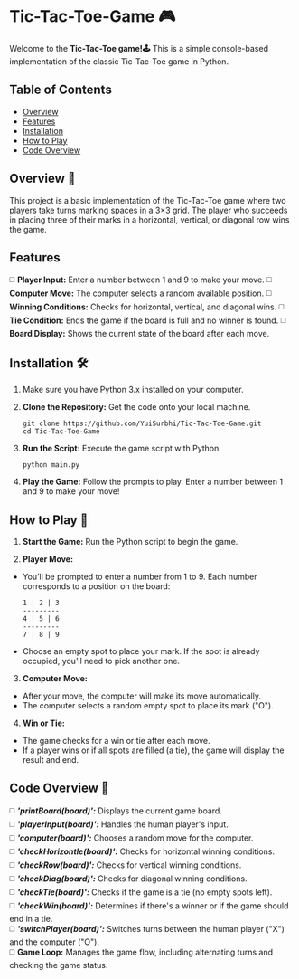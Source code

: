 # Tic-Tac-Toe-Game 🎮

Welcome to the **Tic-Tac-Toe game!🕹️** This is a simple console-based implementation of the classic Tic-Tac-Toe game in Python.<br>

## Table of Contents

- [Overview](#overview-)
- [Features](#features)
- [Installation](#installation-)
- [How to Play](#how-to-play-)
- [Code Overview](#code-overview-)

## Overview 📜

This project is a basic implementation of the Tic-Tac-Toe game where two players take turns marking spaces in a 3×3 grid. The player who succeeds in placing three of their marks in a horizontal, vertical, or diagonal row wins the game.<br>

 ## Features
◻️ **Player Input:** Enter a number between 1 and 9 to make your move.
◻️ **Computer Move:** The computer selects a random available position.
◻️ **Winning Conditions:** Checks for horizontal, vertical, and diagonal wins.
◻️ **Tie Condition:** Ends the game if the board is full and no winner is found.
◻️ **Board Display:** Shows the current state of the board after each move.

## Installation 🛠️

1. Make sure you have Python 3.x installed on your computer. 
2. **Clone the Repository:** Get the code onto your local machine.

       git clone https://github.com/YuiSurbhi/Tic-Tac-Toe-Game.git
       cd Tic-Tac-Toe-Game
      
3. **Run the Script:** Execute the game script with Python.

       python main.py

4. **Play the Game:** Follow the prompts to play. Enter a number between 1 and 9 to make your move!

## How to Play 📝

1. **Start the Game:** Run the Python script to begin the game.<br>

2. **Player Move:**

- You’ll be prompted to enter a number from 1 to 9. Each number corresponds to a position on the board:<br>

      1 | 2 | 3
      ---------
      4 | 5 | 6
      ---------
      7 | 8 | 9

- Choose an empty spot to place your mark. If the spot is already occupied, you'll need to pick another one.<br>

3. **Computer Move:**
- After your move, the computer will make its move automatically.<br>
- The computer selects a random empty spot to place its mark ("O").<br>

4. **Win or Tie:**

- The game checks for a win or tie after each move.<br>
- If a player wins or if all spots are filled (a tie), the game will display the result and end.<br>

## Code Overview 🧩

◻️ ***'printBoard(board)':*** Displays the current game board.<br>
◻️ ***'playerInput(board)':*** Handles the human player's input.<br>
◻️ ***'computer(board)':*** Chooses a random move for the computer.<br>
◻️ ***'checkHorizontle(board)':*** Checks for horizontal winning conditions.<br>
◻️ ***'checkRow(board)':*** Checks for vertical winning conditions.<br>
◻️ ***'checkDiag(board)':*** Checks for diagonal winning conditions.<br>
◻️ ***'checkTie(board)':*** Checks if the game is a tie (no empty spots left).<br>
◻️ ***'checkWin(board)':*** Determines if there's a winner or if the game should end in a tie.<br>
◻️ ***'switchPlayer(board)':*** Switches turns between the human player ("X") and the computer ("O").<br>
◻️ **Game Loop:** Manages the game flow, including alternating turns and checking the game status.<br>

